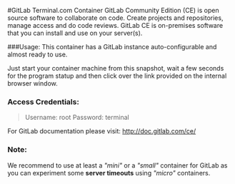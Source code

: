 #GitLab Terminal.com Container
GitLab Community Edition (CE) is open source software to collaborate on code.
Create projects and repositories, manage access and do code reviews.
GitLab CE is on-premises software that you can install and use on your server(s).

###Usage:
This container has a GitLab instance auto-configurable and almost ready to use.

Just start your container machine from this snapshot, wait a few seconds for the program statup and then click over the link provided on the internal browser window.


### Access Credentials:
>Username: root
>Password: terminal

For GitLab documentation please visit: http://doc.gitlab.com/ce/

### Note:
We recommend to use at least a *"mini"* or a *"small"* container for GitLab as you can experiment some **server timeouts** using *"micro"* containers.